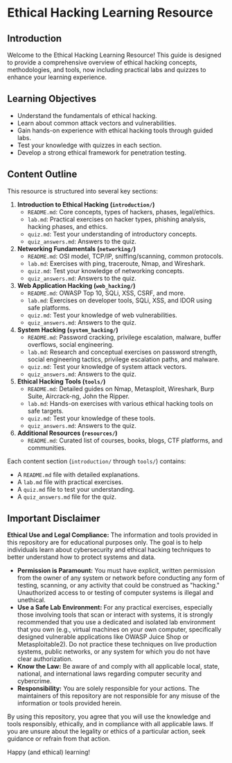 # Ethical Hacking Learning Resource

## Introduction

Welcome to the Ethical Hacking Learning Resource! This guide is designed to provide a comprehensive overview of ethical hacking concepts, methodologies, and tools, now including practical labs and quizzes to enhance your learning experience.

## Learning Objectives

*   Understand the fundamentals of ethical hacking.
*   Learn about common attack vectors and vulnerabilities.
*   Gain hands-on experience with ethical hacking tools through guided labs.
*   Test your knowledge with quizzes in each section.
*   Develop a strong ethical framework for penetration testing.

## Content Outline

This resource is structured into several key sections:

1.  **Introduction to Ethical Hacking (`introduction/`)**
    *   `README.md`: Core concepts, types of hackers, phases, legal/ethics.
    *   `lab.md`: Practical exercises on hacker types, phishing analysis, hacking phases, and ethics.
    *   `quiz.md`: Test your understanding of introductory concepts.
    *   `quiz_answers.md`: Answers to the quiz.
2.  **Networking Fundamentals (`networking/`)**
    *   `README.md`: OSI model, TCP/IP, sniffing/scanning, common protocols.
    *   `lab.md`: Exercises with ping, traceroute, Nmap, and Wireshark.
    *   `quiz.md`: Test your knowledge of networking concepts.
    *   `quiz_answers.md`: Answers to the quiz.
3.  **Web Application Hacking (`web_hacking/`)**
    *   `README.md`: OWASP Top 10, SQLi, XSS, CSRF, and more.
    *   `lab.md`: Exercises on developer tools, SQLi, XSS, and IDOR using safe platforms.
    *   `quiz.md`: Test your knowledge of web vulnerabilities.
    *   `quiz_answers.md`: Answers to the quiz.
4.  **System Hacking (`system_hacking/`)**
    *   `README.md`: Password cracking, privilege escalation, malware, buffer overflows, social engineering.
    *   `lab.md`: Research and conceptual exercises on password strength, social engineering tactics, privilege escalation paths, and malware.
    *   `quiz.md`: Test your knowledge of system attack vectors.
    *   `quiz_answers.md`: Answers to the quiz.
5.  **Ethical Hacking Tools (`tools/`)**
    *   `README.md`: Detailed guides on Nmap, Metasploit, Wireshark, Burp Suite, Aircrack-ng, John the Ripper.
    *   `lab.md`: Hands-on exercises with various ethical hacking tools on safe targets.
    *   `quiz.md`: Test your knowledge of these tools.
    *   `quiz_answers.md`: Answers to the quiz.
6.  **Additional Resources (`resources/`)**
    *   `README.md`: Curated list of courses, books, blogs, CTF platforms, and communities.

Each content section (`introduction/` through `tools/`) contains:
-   A `README.md` file with detailed explanations.
-   A `lab.md` file with practical exercises.
-   A `quiz.md` file to test your understanding.
-   A `quiz_answers.md` file for the quiz.

## Important Disclaimer

**Ethical Use and Legal Compliance:**
The information and tools provided in this repository are for educational purposes only. The goal is to help individuals learn about cybersecurity and ethical hacking techniques to better understand how to protect systems and data.

-   **Permission is Paramount:** You must have explicit, written permission from the owner of any system or network before conducting any form of testing, scanning, or any activity that could be construed as "hacking." Unauthorized access to or testing of computer systems is illegal and unethical.
-   **Use a Safe Lab Environment:** For any practical exercises, especially those involving tools that scan or interact with systems, it is strongly recommended that you use a dedicated and isolated lab environment that you own (e.g., virtual machines on your own computer, specifically designed vulnerable applications like OWASP Juice Shop or Metasploitable2). Do not practice these techniques on live production systems, public networks, or any system for which you do not have clear authorization.
-   **Know the Law:** Be aware of and comply with all applicable local, state, national, and international laws regarding computer security and cybercrime.
-   **Responsibility:** You are solely responsible for your actions. The maintainers of this repository are not responsible for any misuse of the information or tools provided herein.

By using this repository, you agree that you will use the knowledge and tools responsibly, ethically, and in compliance with all applicable laws. If you are unsure about the legality or ethics of a particular action, seek guidance or refrain from that action.

Happy (and ethical) learning!
